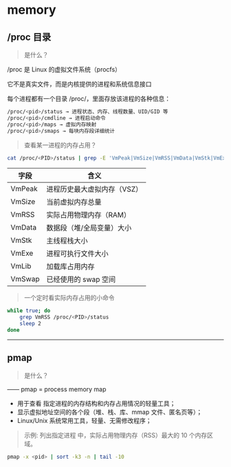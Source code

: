 # memory

## /proc 目录

> 是什么？

/proc 是 Linux 的虚拟文件系统（procfs）

它不是真实文件，而是内核提供的进程和系统信息接口

每个进程都有一个目录 /proc/<pid>，里面存放该进程的各种信息：

```bash
/proc/<pid>/status → 进程状态、内存、线程数量、UID/GID 等
/proc/<pid>/cmdline → 进程启动命令
/proc/<pid>/maps → 虚拟内存映射
/proc/<pid>/smaps → 每块内存段详细统计
```

> 查看某一进程的内存占用？

```bash
cat /proc/<PID>/status | grep -E 'VmPeak|VmSize|VmRSS|VmData|VmStk|VmExe|VmLib|VmSwap'
```

| 字段      | 含义 |
|----------|------|
| VmPeak   | 进程历史最大虚拟内存（VSZ） |
| VmSize   | 当前虚拟内存总量 |
| VmRSS    | 实际占用物理内存（RAM） |
| VmData   | 数据段（堆/全局变量）大小 |
| VmStk    | 主线程栈大小 |
| VmExe    | 进程可执行文件大小 |
| VmLib    | 加载库占用内存 |
| VmSwap   | 已经使用的 swap 空间 |

> 一个定时看实际内存占用的小命令

```bash
while true; do
    grep VmRSS /proc/<PID>/status
    sleep 2
done
```

---

## pmap

> 是什么？

—— pmap = process memory map

- 用于查看 指定进程的内存结构和内存占用情况的轻量工具；
- 显示虚拟地址空间的各个段（堆、栈、库、mmap 文件、匿名页等）；
- Linux/Unix 系统常用工具，轻量、无需修改程序；

> 示例:
> 列出指定进程 <pid> 中，实际占用物理内存（RSS）最大的 10 个内存区域。

```bash
pmap -x <pid> | sort -k3 -n | tail -10
```